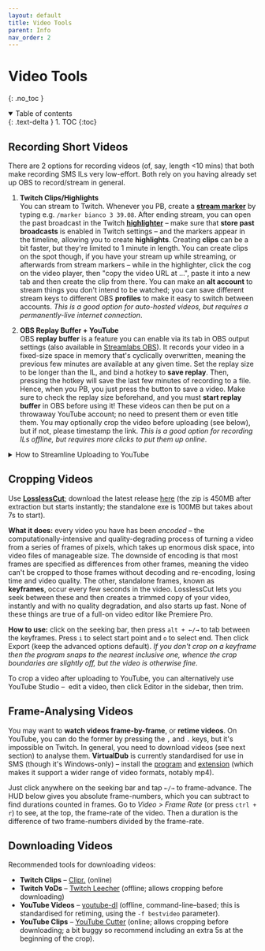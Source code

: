 ```yaml
---
layout: default
title: Video Tools
parent: Info
nav_order: 2
---
```


# Video Tools
{: .no_toc }

<details open markdown="block">
<summary>Table of contents</summary> {: .text-delta }
1. TOC
{:toc}
</details>

## Recording Short Videos
There are 2 options for recording videos (of, say, length <10 mins) that both make recording SMS ILs very low-effort. Both rely on you having already set up OBS to record/stream in general.

1. **Twitch Clips/Highlights**  
You can stream to Twitch. Whenever you PB, create a [**stream marker**](https://help.twitch.tv/s/article/creating-highlights-and-stream-markers) by typing e.g. `/marker bianco 3 39.08`. After ending stream, you can open the past broadcast in the Twitch [**highlighter**](https://help.twitch.tv/s/article/creating-highlights-and-stream-markers) – make sure that **store past broadcasts** is enabled in Twitch settings – and the markers appear in the timeline, allowing you to create **highlights**. Creating **clips** can be a bit faster, but they're limited to 1 minute in length. You can create clips on the spot though, if you have your stream up while streaming, or afterwards from stream markers – while in the highlighter, click the cog on the video player, then "copy the video URL at ...", paste it into a new tab and then create the clip from there. You can make an **alt account** to stream things you don't intend to be watched; you can save different stream keys to different OBS **profiles** to make it easy to switch between accounts. *This is a good option for auto-hosted videos, but requires a permanently-live internet connection*.

2. **OBS Replay Buffer + YouTube**  
OBS **replay buffer** is a feature you can enable via its tab in OBS output settings (also available in [Streamlabs OBS](https://streamlabs.com/content-hub/post/instant-replays-in-streamlabs-obs)). It records your video in a fixed-size space in memory that's cyclically overwritten, meaning the previous few minutes are available at any given time. Set the replay size to be longer than the IL, and bind a hotkey to **save replay**. Then, pressing the hotkey will save the last few minutes of recording to a file. Hence, when you PB, you just press the button to save a video. Make sure to check the replay size beforehand, and you must **start replay buffer** in OBS before using it! These videos can then be put on a throwaway YouTube account; no need to present them or even title them. You may optionally crop the video before uploading (see below), but if not, please timestamp the link. *This is a good option for recording ILs offline, but requires more clicks to put them up online*.

<details markdown="block">
<summary> How to Streamline Uploading to YouTube </summary> {: .text-delta }
To streamline uploading clips to YouTube, edit a few default settings. In [YouTube Studio](https://studio.youtube.com/), click on Settings in the sidebar. Then in Channel > Advanced Settings, set your channel as "not made for kids", and in Upload Defaults, set Visibility to Public or Unlisted. Then, to upload videos, you can put them all in a folder and upload them all at the same time, but have to publish them one-by-one (by clicking Edit, selecting the third tab, then Publish). You receive a link each time you publish, ready to paste in a sheet.
</details>

## Cropping Videos
Use [**LosslessCut**](https://github.com/mifi/lossless-cut); download the latest release [here](https://github.com/mifi/lossless-cut/releases) (the zip is 450MB after extraction but starts instantly; the standalone exe is 100MB but takes about 7s to start).

**What it does:** every video you have has been *encoded* – the computationally-intensive and quality-degrading process of turning a video from a series of frames of pixels, which takes up enormous disk space, into video files of manageable size. The downside of encoding is that most frames are specified as differences from other frames, meaning the video can't be cropped to those frames without decoding and re-encoding, losing time and video quality. The other, standalone frames, known as **keyframes**, occur every few seconds in the video. LosslessCut lets you seek between these and then creates a trimmed copy of your video, instantly and with no quality degradation, and also starts up fast. None of these things are true of a full-on video editor like Premiere Pro.

**How to use:** click on the seeking bar, then press `alt + ←/→` to tab between the keyframes. Press `i` to select start point and `o` to select end. Then click Export (keep the advanced options default). *If you don't crop on a keyframe then the program snaps to the nearest inclusive one, whence the crop boundaries are slightly off, but the video is otherwise fine*.

To crop a video after uploading to YouTube, you can alternatively use YouTube Studio –  edit a video, then click Editor in the sidebar, then trim.

## Frame-Analysing Videos
You may want to **watch videos frame-by-frame**, or **retime videos**. On YouTube, you can do the former by pressing the `,` and `.` keys, but it's impossible on Twitch. In general, you need to download videos (see next section) to analyse them. **VirtualDub** is currently standardised for use in SMS (though it's Windows-only) – install the [program](http://virtualdub.sourceforge.net/) and [extension](https://codecpack.co/download/FFInputDriver.html) (which makes it support a wider range of video formats, notably mp4).

Just click anywhere on the seeking bar and tap `←/→` to frame-advance. The HUD below gives you absolute frame-numbers, which you can subtract to find durations counted in frames. Go to *Video > Frame Rate* (or press `ctrl + r`) to see, at the top, the frame-rate of the video. Then a duration is the difference of two frame-numbers divided by the frame-rate.

## Downloading Videos
Recommended tools for downloading videos:
* **Twitch Clips** – [Clipr.](https://clipr.xyz/) (online)
* **Twitch VoDs** – [Twitch Leecher](https://github.com/Franiac/TwitchLeecher/releases) (offline; allows cropping before downloading)
* **YouTube Videos** – [youtube-dl](https://youtube-dl.org/) (offline, command-line–based; this is standardised for retiming, using the `-f bestvideo` parameter).
* **YouTube Clips** – [YouTube Cutter](https://youtube-cutter.org/) (online; allows cropping before downloading; a bit buggy so recommend including an extra 5s at the beginning of the crop).
